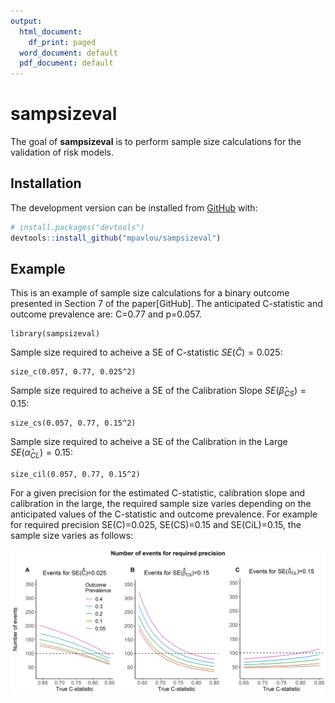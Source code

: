 ```yaml
---
output:
  html_document:
    df_print: paged
  word_document: default
  pdf_document: default
---
```


<!-- README.md is generated from README.Rmd. Please edit that file -->

# sampsizeval

<!-- badges: start -->
<!-- badges: end -->

The goal of **sampsizeval** is to perform sample size calculations for the
validation of risk models.

## Installation

<!-- You can install the released version of sampsizeval from [CRAN](https://CRAN.R-project.org) with: -->

<!-- ``` r -->
<!-- install.packages("sampsizeval") -->
<!-- ``` -->

The development version can be installed from [GitHub](https://github.com/mpavlou) with:

``` r
# install.packages("devtools")
devtools::install_github("mpavlou/sampsizeval")
```
## Example

This is an example of sample size calculations for a binary outcome presented in Section 7 of the paper[GitHub]. The anticipated C-statistic and outcome prevalence are: C=0.77 and p=0.057. 
```{r example}
library(sampsizeval)
```

Sample size required to acheive a SE of C-statistic $SE(\hat C)=0.025:$
```{r}
size_c(0.057, 0.77, 0.025^2)
```

Sample size required to acheive a SE of the Calibration Slope $SE(\hat \beta_{CS})=0.15:$

```{r}
size_cs(0.057, 0.77, 0.15^2)
```

Sample size required to acheive a SE of the Calibration in the Large $SE(\hat \alpha_{CL})=0.15:$

```{r}
size_cil(0.057, 0.77, 0.15^2)
```


For a given precision for the estimated C-statistic, calibration slope and calibration in the large, the required sample size varies depending on the anticipated values of the  C-statistic and outcome prevalence. For example for required precision SE(C)=0.025, SE(CS)=0.15 and SE(CiL)=0.15, the sample size varies as follows:


![](images/Figure_2_events.png)

<!-- ```{r pressure, echo = FALSE}-->
<!-- #plot(pressure)-->
<!-- #```-->

